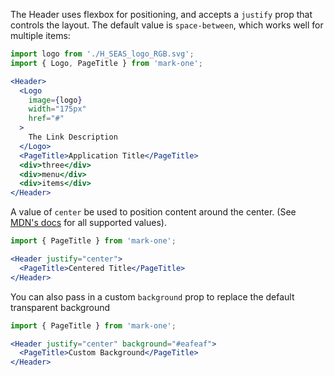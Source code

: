 The Header uses flexbox for positioning, and accepts a `justify` prop that controls the layout. The default value is `space-between`, which works well for multiple items:

```jsx
import logo from './H_SEAS_logo_RGB.svg';
import { Logo, PageTitle } from 'mark-one';

<Header>
  <Logo
    image={logo}
    width="175px"
    href="#"
  >
    The Link Description
  </Logo>
  <PageTitle>Application Title</PageTitle>
  <div>three</div>
  <div>menu</div>
  <div>items</div>
</Header>
```

A value of `center` be used to position content around the center. (See [MDN's docs](https://developer.mozilla.org/en-US/docs/Web/CSS/justify-content) for all supported values).

```jsx
import { PageTitle } from 'mark-one';

<Header justify="center">
  <PageTitle>Centered Title</PageTitle>
</Header>
```

You can also pass in a custom `background` prop to replace the default transparent background

```jsx
import { PageTitle } from 'mark-one';

<Header justify="center" background="#eafeaf">
  <PageTitle>Custom Background</PageTitle>
</Header>
```
